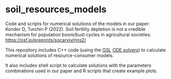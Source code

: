 # soil_resources_models

Code and scripts for numerical solutions of the models in our paper:<br>
Kondor D, Turchin P (2022). Soil fertility depletion is not a credible mechanism for population boom/bust cycles in agricultural societies. https://osf.io/preprints/socarxiv/rjns2/

This repository includes C++ code (using the [GSL](https://www.gnu.org/software/gsl/) [ODE solvers](https://www.gnu.org/software/gsl/doc/html/ode-initval.html)) to calculate numerical solutions of resource-consumer models.

It also includes shell script to calculate solutions with the parameters combinations used in our paper and R scripts that create example plots.

